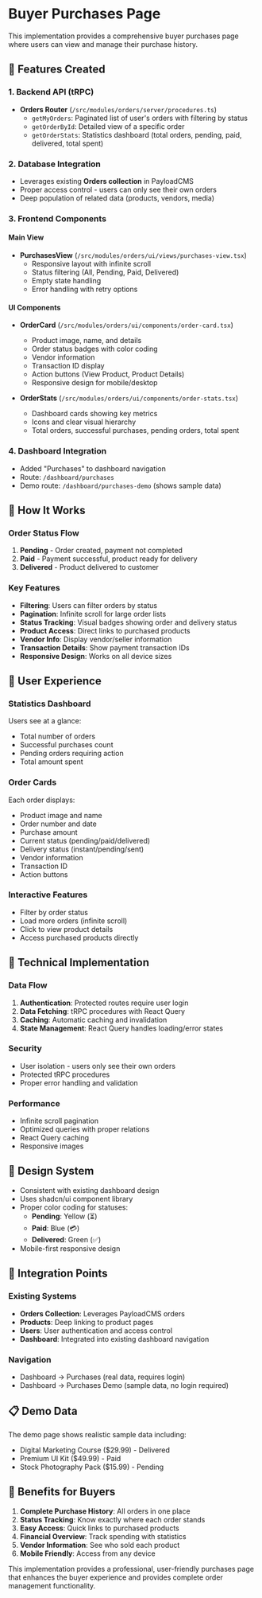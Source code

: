 # Buyer Purchases Page

This implementation provides a comprehensive buyer purchases page where users can view and manage their purchase history.

## 🎯 Features Created

### 1. Backend API (tRPC)
- **Orders Router** (`/src/modules/orders/server/procedures.ts`)
  - `getMyOrders`: Paginated list of user's orders with filtering by status
  - `getOrderById`: Detailed view of a specific order 
  - `getOrderStats`: Statistics dashboard (total orders, pending, paid, delivered, total spent)

### 2. Database Integration
- Leverages existing **Orders collection** in PayloadCMS
- Proper access control - users can only see their own orders
- Deep population of related data (products, vendors, media)

### 3. Frontend Components

#### Main View
- **PurchasesView** (`/src/modules/orders/ui/views/purchases-view.tsx`)
  - Responsive layout with infinite scroll
  - Status filtering (All, Pending, Paid, Delivered)
  - Empty state handling
  - Error handling with retry options

#### UI Components
- **OrderCard** (`/src/modules/orders/ui/components/order-card.tsx`)
  - Product image, name, and details
  - Order status badges with color coding
  - Vendor information
  - Transaction ID display
  - Action buttons (View Product, Product Details)
  - Responsive design for mobile/desktop

- **OrderStats** (`/src/modules/orders/ui/components/order-stats.tsx`)
  - Dashboard cards showing key metrics
  - Icons and clear visual hierarchy
  - Total orders, successful purchases, pending orders, total spent

### 4. Dashboard Integration
- Added "Purchases" to dashboard navigation
- Route: `/dashboard/purchases`
- Demo route: `/dashboard/purchases-demo` (shows sample data)

## 🚀 How It Works

### Order Status Flow
1. **Pending** - Order created, payment not completed
2. **Paid** - Payment successful, product ready for delivery  
3. **Delivered** - Product delivered to customer

### Key Features
- **Filtering**: Users can filter orders by status
- **Pagination**: Infinite scroll for large order lists
- **Status Tracking**: Visual badges showing order and delivery status
- **Product Access**: Direct links to purchased products
- **Vendor Info**: Display vendor/seller information
- **Transaction Details**: Show payment transaction IDs
- **Responsive Design**: Works on all device sizes

## 📱 User Experience

### Statistics Dashboard
Users see at a glance:
- Total number of orders
- Successful purchases count
- Pending orders requiring action
- Total amount spent

### Order Cards
Each order displays:
- Product image and name
- Order number and date
- Purchase amount
- Current status (pending/paid/delivered)
- Delivery status (instant/pending/sent)
- Vendor information
- Transaction ID
- Action buttons

### Interactive Features
- Filter by order status
- Load more orders (infinite scroll)
- Click to view product details
- Access purchased products directly

## 🔧 Technical Implementation

### Data Flow
1. **Authentication**: Protected routes require user login
2. **Data Fetching**: tRPC procedures with React Query
3. **Caching**: Automatic caching and invalidation
4. **State Management**: React Query handles loading/error states

### Security
- User isolation - users only see their own orders
- Protected tRPC procedures
- Proper error handling and validation

### Performance
- Infinite scroll pagination
- Optimized queries with proper relations
- React Query caching
- Responsive images

## 🎨 Design System
- Consistent with existing dashboard design
- Uses shadcn/ui component library
- Proper color coding for statuses:
  - **Pending**: Yellow (⏳)
  - **Paid**: Blue (💳)
  - **Delivered**: Green (✅)
- Mobile-first responsive design

## 🔗 Integration Points

### Existing Systems
- **Orders Collection**: Leverages PayloadCMS orders
- **Products**: Deep linking to product pages
- **Users**: User authentication and access control
- **Dashboard**: Integrated into existing dashboard navigation

### Navigation
- Dashboard → Purchases (real data, requires login)
- Dashboard → Purchases Demo (sample data, no login required)

## 📋 Demo Data
The demo page shows realistic sample data including:
- Digital Marketing Course ($29.99) - Delivered
- Premium UI Kit ($49.99) - Paid
- Stock Photography Pack ($15.99) - Pending

## 🎯 Benefits for Buyers
1. **Complete Purchase History**: All orders in one place
2. **Status Tracking**: Know exactly where each order stands
3. **Easy Access**: Quick links to purchased products
4. **Financial Overview**: Track spending with statistics
5. **Vendor Information**: See who sold each product
6. **Mobile Friendly**: Access from any device

This implementation provides a professional, user-friendly purchases page that enhances the buyer experience and provides complete order management functionality.
